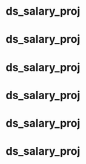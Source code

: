 # ds_salary_proj
# ds_salary_proj
# ds_salary_proj
# ds_salary_proj
# ds_salary_proj
# ds_salary_proj
